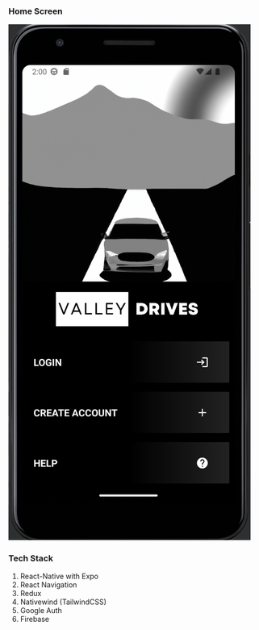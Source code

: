 ### Home Screen
![home](/assets/ss_home.png)

### Tech Stack

1. React-Native with Expo
2. React Navigation
3. Redux
4. Nativewind (TailwindCSS)
5. Google Auth
6. Firebase